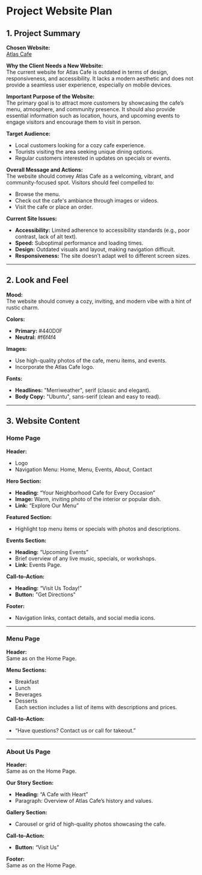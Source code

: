 # Project Website Plan

## 1. Project Summary

**Chosen Website:**  
[Atlas Cafe](https://www.atlascafe.ca/)

**Why the Client Needs a New Website:**  
The current website for Atlas Cafe is outdated in terms of design, responsiveness, and accessibility. It lacks a modern aesthetic and does not provide a seamless user experience, especially on mobile devices.

**Important Purpose of the Website:**  
The primary goal is to attract more customers by showcasing the cafe’s menu, atmosphere, and community presence. It should also provide essential information such as location, hours, and upcoming events to engage visitors and encourage them to visit in person.

**Target Audience:**
- Local customers looking for a cozy cafe experience.  
- Tourists visiting the area seeking unique dining options.  
- Regular customers interested in updates on specials or events.

**Overall Message and Actions:**  
The website should convey Atlas Cafe as a welcoming, vibrant, and community-focused spot. Visitors should feel compelled to:  
- Browse the menu.  
- Check out the cafe's ambiance through images or videos.  
- Visit the cafe or place an order.

**Current Site Issues:**  
- **Accessibility:** Limited adherence to accessibility standards (e.g., poor contrast, lack of alt text).  
- **Speed:** Suboptimal performance and loading times.  
- **Design:** Outdated visuals and layout, making navigation difficult.  
- **Responsiveness:** The site doesn’t adapt well to different screen sizes.

---

## 2. Look and Feel

**Mood:**  
The website should convey a cozy, inviting, and modern vibe with a hint of rustic charm.

**Colors:**  
- **Primary:**  #440D0F   
- **Neutral:** #f6f4f4
  
**Images:**  
- Use high-quality photos of the cafe, menu items, and events.  
- Incorporate the Atlas Cafe logo.

**Fonts:**  
- **Headlines:** "Merriweather", serif (classic and elegant).  
- **Body Copy:** "Ubuntu", sans-serif (clean and easy to read).

---

## 3. Website Content

### Home Page

**Header:**  
- Logo  
- Navigation Menu: Home, Menu, Events, About, Contact  

**Hero Section:**  
- **Heading:** “Your Neighborhood Cafe for Every Occasion”  
- **Image:** Warm, inviting photo of the interior or popular dish.  
- **Link:** “Explore Our Menu”  

**Featured Section:**  
- Highlight top menu items or specials with photos and descriptions.  

**Events Section:**  
- **Heading:** “Upcoming Events”  
- Brief overview of any live music, specials, or workshops.  
- **Link:** Events Page.  

**Call-to-Action:**  
- **Heading:** “Visit Us Today!”  
- **Button:** "Get Directions"  

**Footer:**  
- Navigation links, contact details, and social media icons.  

---

### Menu Page

**Header:**  
Same as on the Home Page.  

**Menu Sections:**  
- Breakfast  
- Lunch  
- Beverages  
- Desserts  
Each section includes a list of items with descriptions and prices.  

**Call-to-Action:**  
- “Have questions? Contact us or call for takeout.”  

---

### About Us Page

**Header:**  
Same as on the Home Page.  

**Our Story Section:**  
- **Heading:** “A Cafe with Heart”  
- Paragraph: Overview of Atlas Cafe’s history and values.  

**Gallery Section:**  
- Carousel or grid of high-quality photos showcasing the cafe.  

**Call-to-Action:**  
- **Button:** “Visit Us”  

**Footer:**  
Same as on the Home Page.
